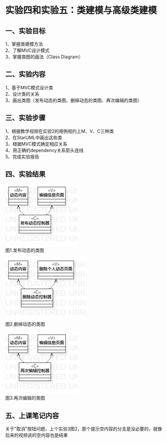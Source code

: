 # 实验四和实验五：类建模与高级类建模

## 一、实验目标
 
1、掌握类建模方法  
2、了解MVC设计模式  
3、掌握类图的画法（Class Diagram）

## 二、实验内容

1、基于MVC模式设计类  
2、设计类的关系  
3、画出类图（发布动态的类图、删掉动态的类图、再次编辑的类图）

## 三、实验步骤

1、根据教学视频在实验2的用例规约上M、V、C三种类  
2、在StarUML中画出这些类  
3、根据MVC模式确定相应关系  
4、用正确的dependency关系箭头连线  
5、完成实验报告  

## 四、实验结果

![用例图](./Lab45_ClassDiagram1.jpg)      
图1.发布动态的类图 

![用例图](./Lab45_ClassDiagram2.jpg)      
图2.删掉动态的类图

![用例图](./Lab45_ClassDiagram3.jpg)    
图3.再次编辑的类图  

## 五、上课笔记内容

关于"取消"按钮问题，上个实验3图2，那个提示空内容的分支是没必要的，就像后来的视频说的空内容也是结果
